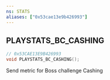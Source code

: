 ```yaml
---
ns: STATS
aliases: ["0x53cae13e9b426993"]
---
```

## PLAYSTATS_BC_CASHING

```c
// 0x53CAE13E9B426993
void PLAYSTATS_BC_CASHING();
```

Send metric for Boss challenge Cashing

